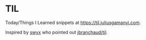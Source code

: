 # TIL

Today/Things I Learned snippets at <https://til.juliusgamanyi.com>.

Inspired by [swyx](https://github.com/sw-yx) who pointed out [jbranchaud/til](https://github.com/jbranchaud/til).
